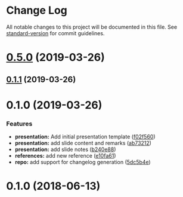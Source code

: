 # Change Log

All notable changes to this project will be documented in this file. See [standard-version](https://github.com/conventional-changelog/standard-version) for commit guidelines.

# [0.5.0](https://github.com/nlsltz/masterthesis/compare/v0.1.1...v0.5.0) (2019-03-26)



## [0.1.1](https://github.com/nlsltz/masterthesis/compare/v0.1.0...v0.1.1) (2019-03-26)



# 0.1.0 (2019-03-26)


### Features

* **presentation:** Add initial presentation template ([f02f560](https://github.com/nlsltz/masterthesis/commit/f02f560))
* **presentation:** add slide content and remarks ([ab73212](https://github.com/nlsltz/masterthesis/commit/ab73212))
* **presentation:** add slide notes ([b240e88](https://github.com/nlsltz/masterthesis/commit/b240e88))
* **references:** add new reference ([e10fa61](https://github.com/nlsltz/masterthesis/commit/e10fa61))
* **repo:** add support for changelog generation ([5dc5b4e](https://github.com/nlsltz/masterthesis/commit/5dc5b4e))



# 0.1.0 (2018-06-13)
